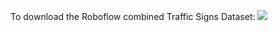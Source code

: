 To download the Roboflow combined Traffic Signs Dataset:  <a href="https://universe.roboflow.com/main-projects-ceyx1/traffic-signs-combined">
    <img src="https://app.roboflow.com/images/download-dataset-badge.svg"></img>
</a>
